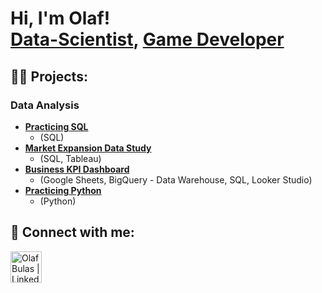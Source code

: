 <h1>Hi, I'm Olaf! <br/><a href="https://github.com/cebulva">Data-Scientist</a>, <a href="https://docs.google.com/presentation/d/1rkZS3UCvsuwIxiSi7_PR07cwM1DuS3tJgaNGFve4ku8/edit?usp=sharing">Game Developer</a>

<h2>👨‍💻 Projects:</h2>

<h3>Data Analysis</h3>

- [<b>Practicing SQL</b>](https://github.com/Cebulva/sql_practicing/)
  - (SQL)
- [<b>Market Expansion Data Study</b>](https://github.com/Cebulva/market-expansion-data-study)
  - (SQL, Tableau)
- [<b>Business KPI Dashboard</b>](https://github.com/Cebulva/business-kpi-dashboard)
  - (Google Sheets, BigQuery - Data Warehouse, SQL, Looker Studio)
- [<b>Practicing Python</b>](https://github.com/Cebulva/python_practicing/)
  - (Python)

<h2> 🤳 Connect with me:</h2>

[<img align="left" alt="OlafBulas | LinkedIn" width="50px" src="https://camo.githubusercontent.com/bd4111e83b2f1cc0d8bd771280353e4eb7e0e6408de2eb749aee4a740343cd7c/68747470733a2f2f736b696c6c69636f6e732e6465762f69636f6e733f693d6c696e6b6564696e" />][linkedin]

[linkedin]: https://www.linkedin.com/in/olaf-bulas/

<!--
**joshmadakor1/joshmadakor1** is a ✨ _special_ ✨ repository because its `README.md` (this file) appears on your GitHub profile.

Here are some ideas to get you started:

- 🔭 I’m currently working on ...
- 🌱 I’m currently learning ...
- 👯 I’m looking to collaborate on ...
- 🤔 I’m looking for help with ...
- 💬 Ask me about ...
- 📫 How to reach me: ...
- 😄 Pronouns: ...
- ⚡ Fun fact: ...
-->
